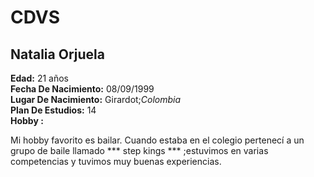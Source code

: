 # CDVS
## Natalia Orjuela 
**Edad:** 21 años <br>
**Fecha De Nacimiento:** 08/09/1999 <br>
**Lugar De Nacimiento:** Girardot;*Colombia* <br>
**Plan De Estudios:** 14 <br>
**Hobby :** 
<p> Mi hobby favorito es bailar. 
 Cuando estaba en el colegio pertenecí a un grupo de baile llamado *** step kings *** ;estuvimos en varias competencias y tuvimos muy buenas experiencias.</p>
  
